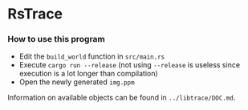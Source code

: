 # RsTrace

### How to use this program

- Edit the `build_world` function in `src/main.rs`
- Execute `cargo run --release` (not using `--release` is useless since execution is a lot longer than compilation)
- Open the newly generated `img.ppm`

Information on available objects can be found in `../libtrace/DOC.md`.
